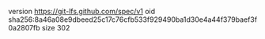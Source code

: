 version https://git-lfs.github.com/spec/v1
oid sha256:8a46a08e9dbeed25c17c76cfb533f929490ba1d30e4a44f379baef3f0a2807fb
size 302
